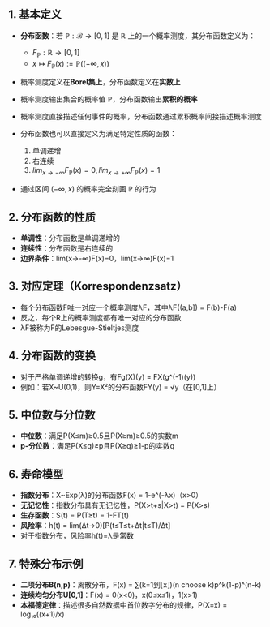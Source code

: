 
## 1. 基本定义

- **分布函数**：若 $\mathbb{P}:\mathcal{B} \to [0,1]$ 是 $\mathbb{R}$ 上的一个概率测度，其分布函数定义为：
	
	- $F_{\mathbb{P}}:\mathbb{R} \to [0,1]$
	- $x \mapsto F_{\mathbb{P}}(x) := \mathbb{P}((-\infty,x))$
- 概率测度定义在**Borel集上**，分布函数定义在**实数上**
- 概率测度输出集合的概率值 $\mathbb{P}$，分布函数输出**累积的概率**
- 概率测度直接描述任何事件的概率，分布函数通过累积概率间接描述概率测度
- 分布函数也可以直接定义为满足特定性质的函数：
	1. 单调递增
	2. 右连续
	3. $lim_{x \to -\infty}F_{\mathbb{P}}(x) = 0, lim_{x \to +\infty}F_{\mathbb{P}}(x) = 1$
- 通过区间 $(-\infty,x)$ 的概率完全刻画 $\mathbb{P}$ 的行为
## 2. 分布函数的性质

- **单调性**：分布函数是单调递增的
- **连续性**：分布函数是右连续的
- **边界条件**：lim(x→-∞)F(x)=0，lim(x→∞)F(x)=1

## 3. 对应定理（Korrespondenzsatz）

- 每个分布函数F唯一对应一个概率测度λF，其中λF((a,b]) = F(b)-F(a)
- 反之，每个R上的概率测度都有唯一对应的分布函数
- λF被称为F的Lebesgue-Stieltjes测度

## 4. 分布函数的变换

- 对于严格单调递增的转换g，有Fg(X)(y) = FX(g^(-1)(y))
- 例如：若X~U(0,1)，则Y=X²的分布函数FY(y) = √y（在[0,1]上）

## 5. 中位数与分位数

- **中位数**：满足P(X≤m)≥0.5且P(X≥m)≥0.5的实数m
- **p-分位数**：满足P(X≤q)≥p且P(X≥q)≥1-p的实数q

## 6. 寿命模型

- **指数分布**：X~Exp(λ)的分布函数F(x) = 1-e^(-λx)（x>0）
- **无记忆性**：指数分布具有无记忆性，P(X>t+s|X>t) = P(X>s)
- **生存函数**：S(t) = P(T≥t) = 1-FT(t)
- **风险率**：h(t) = lim(Δt→0)[P(t≤T≤t+Δt|t≤T)/Δt]
- 对于指数分布，风险率h(t)=λ是常数

## 7. 特殊分布示例

- **二项分布B(n,p)**：离散分布，F(x) = ∑(k=1到⌊x⌋)(n choose k)p^k(1-p)^(n-k)
- **连续均匀分布U[0,1]**：F(x) = 0(x<0)，x(0≤x≤1)，1(x>1)
- **本福德定律**：描述很多自然数据中首位数字分布的规律，P(X=x) = log₁₀((x+1)/x)